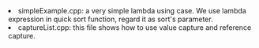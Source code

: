 <li> simpleExample.cpp: a very simple lambda using case. We use lambda expression in quick sort function, regard it as sort's parameter.
<li> captureList.cpp: this file shows how to use value capture and reference capture.
